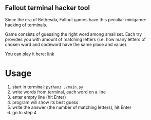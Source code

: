 Fallout terminal hacker tool
----------------------------

Since the era of Bethesda, Fallout games have this peculiar
minigame: hacking of terminals.

Game consists of guessing the right word among small set. Each
try provides you with amount of matching letters (i.e. how
many letters of chosen word and codeword have the same place 
and value).

You can play it here: [link](http://mitchellthompson.net/demos/terminal/)

Usage
=====

1. start in terminal: `python3 ./main.py`
2. write words from terminal, each word on a line
3. enter empty line (hit Enter)
4. program will show its best guess
5. write the answer (the number of matching letters), hit Enter
6. go to step 4
